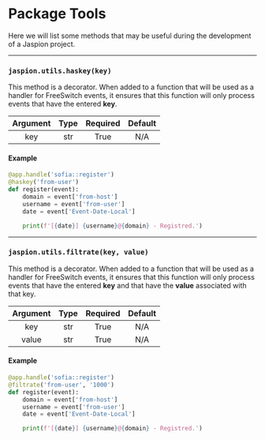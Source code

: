 # Package Tools

Here we will list some methods that may be useful during the development of a Jaspion project.

---
### `jaspion.utils.haskey(key)`
This method is a decorator.
When added to a function that will be used as a handler for FreeSwitch events, it ensures that this function will only process events that have the entered **key**.

| Argument | Type | Required | Default |
|:--------:|:----:|:--------:|:-------:|
|    key   |  str |   True   |   N/A   |

#### Example

```python
@app.handle('sofia::register')
@haskey('from-user')
def register(event):
    domain = event['from-host']
    username = event['from-user']
    date = event['Event-Date-Local']

    print(f'[{date}] {username}@{domain} - Registred.')
```

---
### `jaspion.utils.filtrate(key, value)`
This method is a decorator.
When added to a function that will be used as a handler for FreeSwitch events, it ensures that this function will only process events that have the entered **key** and that have the **value** associated with that key.

| Argument | Type | Required | Default |
|:--------:|:----:|:--------:|:-------:|
|    key   |  str |   True   |   N/A   |
|   value  |  str |   True   |   N/A   |

#### Example

```python
@app.handle('sofia::register')
@filtrate('from-user', '1000')
def register(event):
    domain = event['from-host']
    username = event['from-user']
    date = event['Event-Date-Local']

    print(f'[{date}] {username}@{domain} - Registred.')

```
